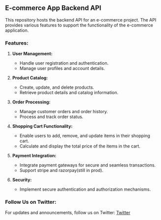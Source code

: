 ## E-commerce App Backend API

This repository hosts the backend API for an e-commerce project. The API provides various features to support the functionality of the e-commerce application.

### Features:

1. **User Management:**

   - Handle user registration and authentication.
   - Manage user profiles and account details.

2. **Product Catalog:**

   - Create, update, and delete products.
   - Retrieve product details and catalog information.

3. **Order Processing:**

   - Manage customer orders and order history.
   - Process and track order status.

4. **Shopping Cart Functionality:**

   - Enable users to add, remove, and update items in their shopping cart.
   - Calculate and display the total price of the items in the cart.

5. **Payment Integration:**

   - Integrate payment gateways for secure and seamless transactions.
   - Support stripe and razorpay(still in prod).

6. **Security:**
   - Implement secure authentication and authorization mechanisms.

### Follow Us on Twitter:

For updates and announcements, follow us on Twitter: [Twitter](https://twitter.com/abhirajabhi312)
